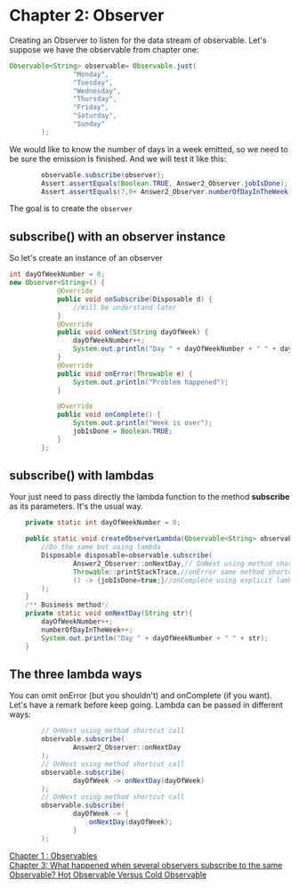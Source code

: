 # Chapter 2: Observer
Creating an Observer to listen for the data stream of observable. Let's suppose we have the observable from chapter one:
```java
Observable<String> observable= Observable.just(
                "Monday",
                "Tuesday",
                "Wednesday",
                "Thursday",
                "Friday",
                "Saturday",
                "Sunday"
        );
```
We would like to know the number of days in a week emitted, so we need to be sure the emission is finished. And we will test it like this:
```java
        observable.subscribe(observer);
        Assert.assertEquals(Boolean.TRUE, Answer2_Observer.jobIsDone);
        Assert.assertEquals(7,0+ Answer2_Observer.numberOfDayInTheWeek);
```
The goal is to create the ``` observer ```
## subscribe() with an observer instance
So let's create an instance of an observer
```java
int dayOfWeekNumber = 0;
new Observer<String>() {
            @Override
            public void onSubscribe(Disposable d) {
                //Will be understand later
            }
            @Override
            public void onNext(String dayOfWeek) {
                dayOfWeekNumber++;
                System.out.println("Day " + dayOfWeekNumber + " " + dayOfWeek);
            }
            @Override
            public void onError(Throwable e) {
                System.out.println("Problem happened");
            }

            @Override
            public void onComplete() {
                System.out.println("Week is over");
                jobIsDone = Boolean.TRUE;
            }
        };
```
## subscribe() with lambdas
Your just need to pass directly the lambda function to the method **subscribe** as its parameters. It's the usual way.
```java
    private static int dayOfWeekNumber = 0;

    public static void createObserverLambda(Observable<String> observable) {
        //Do the same but using lambda
        Disposable disposable=observable.subscribe(
                Answer2_Observer::onNextDay,// OnNext using method shortcut call
                Throwable::printStackTrace,//onError same method shortcut
                () -> {jobIsDone=true;}//onComplete using explicit lambda
        );
    }
    /** Business method*/
    private static void onNextDay(String str){
        dayOfWeekNumber++;
        numberOfDayInTheWeek++;
        System.out.println("Day " + dayOfWeekNumber + " " + str);
    }
```

## The three lambda ways
You can omit onError (but you shouldn't) and onComplete (if you want).  
Let's have a remark before keep going. Lambda can be passed in different ways:
```java
        // OnNext using method shortcut call
        observable.subscribe(
                Answer2_Observer::onNextDay
        );
        // OnNext using method shortcut call
        observable.subscribe(
                dayOfWeek -> onNextDay(dayOfWeek)
        );
        // OnNext using method shortcut call
        observable.subscribe(
                dayOfWeek -> {
                    onNextDay(dayOfWeek);
                }
        );
```

[Chapter 2: Observer]: #chapter-2-observer
[subscribe() with an observer instance]: #subscribe-with-an-observer-instance



[Chapter 1 : Observables](Doc1_Observable.md)  
[Chapter 3: What happened when several observers subscribe to the same Observable? Hot Observable Versus Cold Observable](Doc3_SeveralSubscribing_ColdVsHot.md)